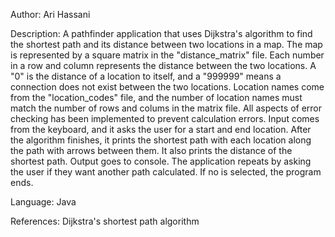 Author: Ari Hassani

Description: A pathfinder application that uses Dijkstra's algorithm to find the
shortest path and its distance between two locations in a map. The map is represented
by a square matrix in the "distance_matrix" file. Each number in a row and column
represents the distance between the two locations. A "0" is the distance of a location
to itself, and a "999999" means a connection does not exist between the two locations.
Location names come from the "location_codes" file, and the number of location names
must match the number of rows and colums in the matrix file. All aspects of error
checking has been implemented to prevent calculation errors. Input comes from the
keyboard, and it asks the user for a start and end location. After the algorithm
finishes, it prints the shortest path with each location along the path with arrows
between them. It also prints the distance of the shortest path. Output goes to console.
The application repeats by asking the user if they want another path calculated. If no
is selected, the program ends.

Language: Java

References: Dijkstra's shortest path algorithm